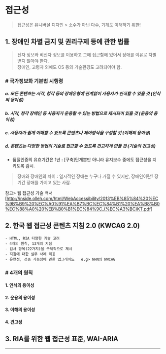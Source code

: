 # 접근성
> 접근성은 유니버셜 디자인  > 소수가 아닌 다수, 기계도 이해하기 위한!



## 1. 장애인 차별 금지 및 권리구제 등에 관한 법률
> 전자 정보와 비전자 정보를 이용하고 그에 접근함에 있어서 장애를 이유로 차별받지 않아야 한다.<br>
> 장애인, 고령자 외에도 OS 등의 기술환경도 고려되어야 함.

### # 국가정보화 기본법 시행령
##### a. 모든 콘텐츠는 시각, 청각 등의 장애유형에 관계없이 사용자가 인식할 수 있을 것 (인식의 용이성)
##### b. 시각, 청각 장애인 등 사용자가 운용할 수 있는 방법으로 제시되어 있을 것 (운용의 용이성)
##### c. 사용자가 쉽게 이해할 수 있도록 콘텐츠나 제어방식을 구성할 것 (이해의 용이성)
##### d. 콘텐츠는 다양한 방법의 기술로 접근할 수 있도록 견고하게 만들 것 (기술의 견고성)

* 품질인증의 유효기간은 1년
  : [구축]단계뿐만 아니라 유지보수 중에도 접근성을 지키도록 감시.
 
> 장애와 장애인의 차이 
> : 일시적인 장애는 누구나 가질 수 있지만, 장애인이란? 장기간 장애를 가지고 있는 사람.

참고> 웹 접근성 기술 백서[http://inside.olleh.com/html/WebAccessibility/2013%EB%85%84%20%EC%9B%B9%20%EC%A0%91%EA%B7%BC%EC%84%B1%20%EA%B8%B0%EC%88%A0%20%EB%B0%B1%EC%84%9C_(%EC%A3%BC)KT.pdf]



## 2. 한국 웹 접근성 콘텐츠 지침 2.0 (KWCAG 2.0)

    - HTML, RIA 다양한 기술 고려
    - 4개의 원칙, 13개의 지침
    - 검사 항목(22가지)을 구체적으로 제시
    - 지침에 대한 실무 사례 제공
    - 유연성, 검증 가능성에 관한 업그레이드   e.g> NHN의 NWCAG

### # 4개의 원칙
#### 1. 인식의 용이성
#### 2. 운용의 용이성
#### 3. 이해의 용이성
#### 4. 견고성



## 3. RIA를 위한 웹 접근성 표준, WAI-ARIA

---